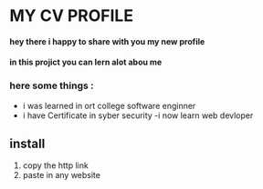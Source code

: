 # MY CV PROFILE
#### hey there i happy to share with you my new profile
#### in this projict you can lern alot abou me
### here some things :
- i was learned in ort college software enginner
- i have Certificate in syber security
-i now learn web devloper

## install
1. copy the http link
2. paste in any website